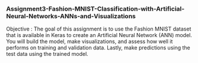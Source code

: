 
### Assignment3-Fashion-MNIST-Classification-with-Artificial-Neural-Networks-ANNs-and-Visualizations
Objective : The goal of this assignment is to use the Fashion MNIST dataset that is available in Keras to create an Artificial Neural Network (ANN) model. You will build the model, make visualizations, and assess how well it performs on training and validation data. Lastly, make predictions using the test data using the trained model.
